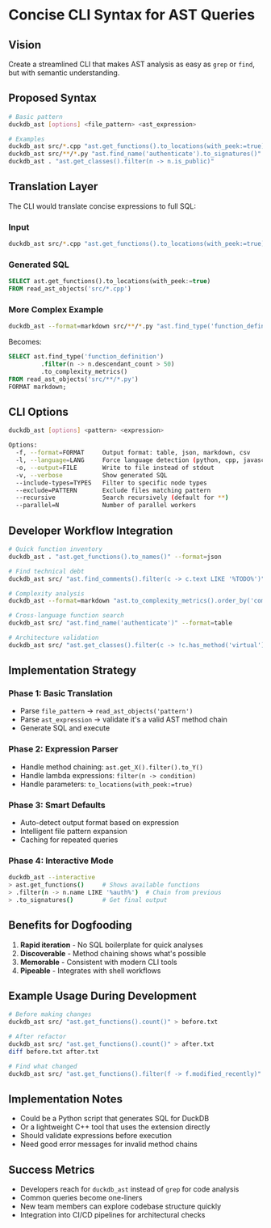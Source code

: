 # Concise CLI Syntax for AST Queries

## Vision
Create a streamlined CLI that makes AST analysis as easy as `grep` or `find`, but with semantic understanding.

## Proposed Syntax
```bash
# Basic pattern
duckdb_ast [options] <file_pattern> <ast_expression>

# Examples
duckdb_ast src/*.cpp "ast.get_functions().to_locations(with_peek:=true)"
duckdb_ast src/**/*.py "ast.find_name('authenticate').to_signatures()"
duckdb_ast . "ast.get_classes().filter(n -> n.is_public)"
```

## Translation Layer
The CLI would translate concise expressions to full SQL:

### Input
```bash
duckdb_ast src/*.cpp "ast.get_functions().to_locations(with_peek:=true)"
```

### Generated SQL
```sql
SELECT ast.get_functions().to_locations(with_peek:=true) 
FROM read_ast_objects('src/*.cpp')
```

### More Complex Example
```bash
duckdb_ast --format=markdown src/**/*.py "ast.find_type('function_definition').filter(n -> n.descendant_count > 50).to_complexity_metrics()"
```

Becomes:
```sql
SELECT ast.find_type('function_definition')
         .filter(n -> n.descendant_count > 50)
         .to_complexity_metrics()
FROM read_ast_objects('src/**/*.py')
FORMAT markdown;
```

## CLI Options
```bash
duckdb_ast [options] <pattern> <expression>

Options:
  -f, --format=FORMAT     Output format: table, json, markdown, csv
  -l, --language=LANG     Force language detection (python, cpp, javascript)
  -o, --output=FILE       Write to file instead of stdout
  -v, --verbose           Show generated SQL
  --include-types=TYPES   Filter to specific node types
  --exclude=PATTERN       Exclude files matching pattern
  --recursive             Search recursively (default for **)
  --parallel=N            Number of parallel workers
```

## Developer Workflow Integration
```bash
# Quick function inventory
duckdb_ast . "ast.get_functions().to_names()" --format=json

# Find technical debt
duckdb_ast src/ "ast.find_comments().filter(c -> c.text LIKE '%TODO%')" 

# Complexity analysis
duckdb_ast --format=markdown "ast.to_complexity_metrics().order_by('complexity_score DESC')"

# Cross-language function search
duckdb_ast src/ "ast.find_name('authenticate')" --format=table

# Architecture validation
duckdb_ast src/ "ast.get_classes().filter(c -> !c.has_method('virtual'))" 
```

## Implementation Strategy

### Phase 1: Basic Translation
- Parse `file_pattern` → `read_ast_objects('pattern')`
- Parse `ast_expression` → validate it's a valid AST method chain
- Generate SQL and execute

### Phase 2: Expression Parser
- Handle method chaining: `ast.get_X().filter().to_Y()`
- Handle lambda expressions: `filter(n -> condition)`
- Handle parameters: `to_locations(with_peek:=true)`

### Phase 3: Smart Defaults
- Auto-detect output format based on expression
- Intelligent file pattern expansion
- Caching for repeated queries

### Phase 4: Interactive Mode
```bash
duckdb_ast --interactive
> ast.get_functions()     # Shows available functions
> .filter(n -> n.name LIKE '%auth%')  # Chain from previous
> .to_signatures()        # Get final output
```

## Benefits for Dogfooding
1. **Rapid iteration** - No SQL boilerplate for quick analyses
2. **Discoverable** - Method chaining shows what's possible
3. **Memorable** - Consistent with modern CLI tools
4. **Pipeable** - Integrates with shell workflows

## Example Usage During Development
```bash
# Before making changes
duckdb_ast src/ "ast.get_functions().count()" > before.txt

# After refactor
duckdb_ast src/ "ast.get_functions().count()" > after.txt
diff before.txt after.txt

# Find what changed
duckdb_ast src/ "ast.get_functions().filter(f -> f.modified_recently)"
```

## Implementation Notes
- Could be a Python script that generates SQL for DuckDB
- Or a lightweight C++ tool that uses the extension directly
- Should validate expressions before execution
- Need good error messages for invalid method chains

## Success Metrics
- Developers reach for `duckdb_ast` instead of `grep` for code analysis
- Common queries become one-liners
- New team members can explore codebase structure quickly
- Integration into CI/CD pipelines for architectural checks